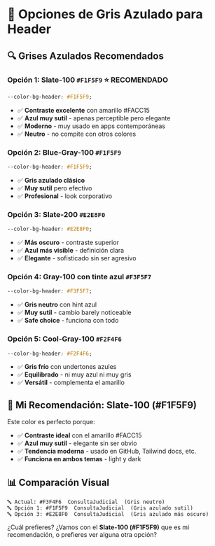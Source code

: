 # 🎨 Opciones de Gris Azulado para Header

## 🔍 **Grises Azulados Recomendados**

### **Opción 1: Slate-100** `#F1F5F9` ⭐ **RECOMENDADO**
```css
--color-bg-header: #F1F5F9;
```
- ✅ **Contraste excelente** con amarillo #FACC15
- ✅ **Azul muy sutil** - apenas perceptible pero elegante
- ✅ **Moderno** - muy usado en apps contemporáneas
- ✅ **Neutro** - no compite con otros colores

### **Opción 2: Blue-Gray-100** `#F1F5F9` 
```css
--color-bg-header: #F1F5F9;
```
- ✅ **Gris azulado clásico**
- ✅ **Muy sutil** pero efectivo
- ✅ **Profesional** - look corporativo

### **Opción 3: Slate-200** `#E2E8F0`
```css
--color-bg-header: #E2E8F0;
```
- ✅ **Más oscuro** - contraste superior
- ✅ **Azul más visible** - definición clara
- ✅ **Elegante** - sofisticado sin ser agresivo

### **Opción 4: Gray-100 con tinte azul** `#F3F5F7`
```css
--color-bg-header: #F3F5F7;
```
- ✅ **Gris neutro** con hint azul
- ✅ **Muy sutil** - cambio barely noticeable
- ✅ **Safe choice** - funciona con todo

### **Opción 5: Cool-Gray-100** `#F2F4F6`
```css
--color-bg-header: #F2F4F6;
```
- ✅ **Gris frío** con undertones azules
- ✅ **Equilibrado** - ni muy azul ni muy gris
- ✅ **Versátil** - complementa el amarillo

## 🎯 **Mi Recomendación: Slate-100 (#F1F5F9)**

Este color es perfecto porque:
- ✅ **Contraste ideal** con el amarillo #FACC15
- ✅ **Azul muy sutil** - elegante sin ser obvio
- ✅ **Tendencia moderna** - usado en GitHub, Tailwind docs, etc.
- ✅ **Funciona en ambos temas** - light y dark

## 📊 **Comparación Visual**

```
🔤 Actual: #F3F4F6  ConsultaJudicial  (Gris neutro)
🔤 Opción 1: #F1F5F9  ConsultaJudicial  (Gris azulado sutil)
🔤 Opción 3: #E2E8F0  ConsultaJudicial  (Gris azulado más oscuro)
```

¿Cuál prefieres? ¿Vamos con el **Slate-100 (#F1F5F9)** que es mi recomendación, o prefieres ver alguna otra opción?